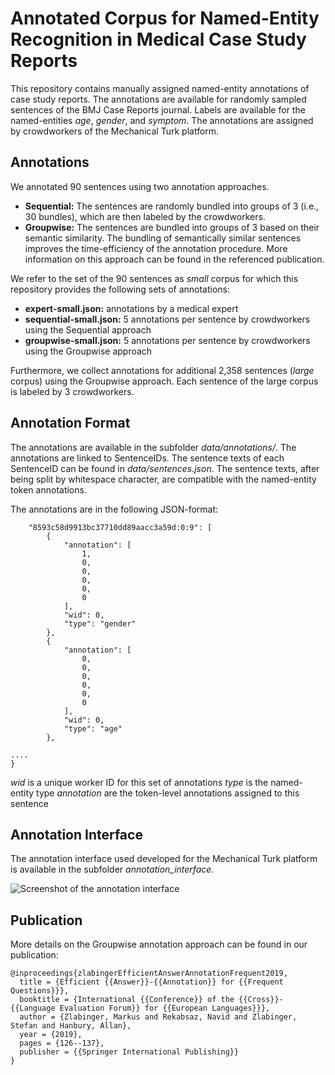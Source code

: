 # Annotated Corpus for Named-Entity Recognition in Medical Case Study Reports
This repository contains manually assigned named-entity annotations of case study reports. The annotations are available for randomly sampled sentences of the BMJ Case Reports journal. Labels are available for the named-entities *age*, *gender*, and *symptom*.  The annotations are assigned by crowdworkers of the Mechanical Turk platform. 



## Annotations

We annotated 90 sentences using two annotation approaches.

- **Sequential:** The sentences are randomly bundled into groups of 3 (i.e., 30 bundles), which are then labeled by the crowdworkers.
- **Groupwise:** The sentences are bundled into groups of 3 based on their semantic similarity. The bundling of semantically similar sentences improves the time-efficiency of the annotation procedure. More information on this approach can be found in the referenced publication.

We refer to the set of the 90 sentences as *small* corpus for which this repository provides the following sets of annotations:

 - **expert-small.json:** annotations by a medical expert
 - **sequential-small.json:** 5 annotations per sentence by crowdworkers using the Sequential approach
 - **groupwise-small.json:** 5 annotations per sentence by crowdworkers using the Groupwise approach

Furthermore, we collect annotations for additional  2,358 sentences (*large* corpus) using the Groupwise approach. Each sentence of the large corpus is labeled by 3 crowdworkers.

## Annotation Format

The annotations are available in the subfolder *data/annotations/*.  The annotations are linked to SentenceIDs. The sentence texts of each SentenceID can be found in *data/sentences.json*. The sentence texts, after being split by whitespace character, are compatible with the named-entity token annotations.

The annotations are in the following JSON-format:  
```  
    "8593c58d9913bc37710dd89aacc3a59d:0:9": [
        {
            "annotation": [
                1,
                0,
                0,
                0,
                0,
                0
            ],
            "wid": 0,
            "type": "gender"
        },
        {
            "annotation": [
                0,
                0,
                0,
                0,
                0,
                0
            ],
            "wid": 0,
            "type": "age"
        },

....   
}
```  
*wid* is a unique worker ID for this set of annotations
*type* is the named-entity type
*annotation* are the token-level annotations assigned to this sentence

## Annotation Interface
The annotation interface used developed for the Mechanical Turk platform is available in the subfolder *annotation_interface*. 

![Screenshot of the annotation interface](https://github.com/Markus-Zlabinger/casereports/annotation_interface/screenshot.jpg)

## Publication  
More details on the Groupwise annotation approach can be found in our publication:
```  
@inproceedings{zlabingerEfficientAnswerAnnotationFrequent2019,
  title = {Efficient {{Answer}}-{{Annotation}} for {{Frequent Questions}}},
  booktitle = {International {{Conference}} of the {{Cross}}-{{Language Evaluation Forum}} for {{European Languages}}},
  author = {Zlabinger, Markus and Rekabsaz, Navid and Zlabinger, Stefan and Hanbury, Allan},
  year = {2019},
  pages = {126--137},
  publisher = {{Springer International Publishing}}
}
```